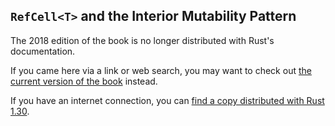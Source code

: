 ## `RefCell<T>` and the Interior Mutability Pattern

The 2018 edition of the book is no longer distributed with Rust's documentation.

If you came here via a link or web search, you may want to check out [the current version of the book](../ch15-05-interior-mutability.html) instead.

If you have an internet connection, you can [find a copy distributed with Rust 1.30](https://doc.rust-lang.org/1.30.0/book/2018-edition/ch15-05-interior-mutability.html).